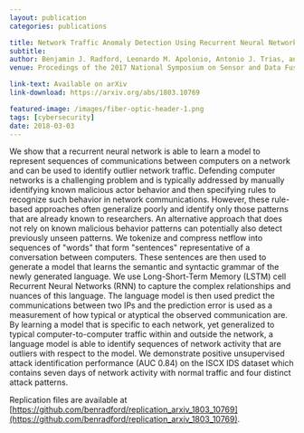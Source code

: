 ```yaml
---
layout: publication
categories: publications

title: Network Traffic Anomaly Detection Using Recurrent Neural Networks
subtitle: 
author: Benjamin J. Radford, Leonardo M. Apolonio, Antonio J. Trias, and Jim A. Simpson
venue: Procedings of the 2017 National Symposium on Sensor and Data Fusion

link-text: Available on arXiv
link-download: https://arxiv.org/abs/1803.10769

featured-image: /images/fiber-optic-header-1.png
tags: [cybersecurity]
date: 2018-03-03
---
```


We show that a recurrent neural network is able to learn a model to represent sequences of communications between computers on a network and can be used to identify outlier network traffic. Defending computer networks is a challenging problem and is typically addressed by manually identifying known malicious actor behavior and then specifying rules to recognize such behavior in network communications. However, these rule-based approaches often generalize poorly and identify only those patterns that are already known to researchers. An alternative approach that does not rely on known malicious behavior patterns can potentially also detect previously unseen patterns. We tokenize and compress netflow into sequences of "words" that form "sentences" representative of a conversation between computers. These sentences are then used to generate a model that learns the semantic and syntactic grammar of the newly generated language. We use Long-Short-Term Memory (LSTM) cell Recurrent Neural Networks (RNN) to capture the complex relationships and nuances of this language. The language model is then used predict the communications between two IPs and the prediction error is used as a measurement of how typical or atyptical the observed communication are. By learning a model that is specific to each network, yet generalized to typical computer-to-computer traffic within and outside the network, a language model is able to identify sequences of network activity that are outliers with respect to the model. We demonstrate positive unsupervised attack identification performance (AUC 0.84) on the ISCX IDS dataset which contains seven days of network activity with normal traffic and four distinct attack patterns. 

Replication files are available at [https://github.com/benradford/replication_arxiv_1803_10769](https://github.com/benradford/replication_arxiv_1803_10769).
